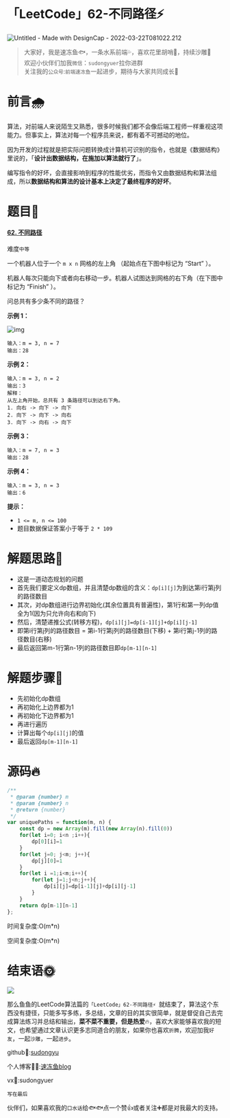 # 「LeetCode」62-不同路径⚡️

![Untitled - Made with DesignCap - 2022-03-22T081022.212](https://tva1.sinaimg.cn/large/e6c9d24egy1h0icaxfk9bj21hc0u0n0z.jpg)

> 大家好，我是速冻鱼🐟，一条水系前端💦，喜欢花里胡哨💐，持续沙雕🌲<br/>
> 欢迎小伙伴们加我`微信`：`sudongyuer`拉你进群<br/>
> 关注我的`公众号`:`前端速冻鱼`一起进步，期待与大家共同成长🥂

# 前言🌧️

算法，对前端人来说陌生又熟悉，很多时候我们都不会像后端工程师一样重视这项能力。但事实上，算法对每一个程序员来说，都有着不可撼动的地位。

因为开发的过程就是把实际问题转换成计算机可识别的指令，也就是《数据结构》里说的，「**设计出数据结构，在施加以算法就行了**」。 

编写指令的好坏，会直接影响到程序的性能优劣，而指令又由数据结构和算法组成，所以**数据结构和算法的设计基本上决定了最终程序的好坏**。

# 题目🦀

#### [62. 不同路径](https://leetcode-cn.com/problems/unique-paths/)

难度`中等`

一个机器人位于一个 `m x n` 网格的左上角 （起始点在下图中标记为 “Start” ）。

机器人每次只能向下或者向右移动一步。机器人试图达到网格的右下角（在下图中标记为 “Finish” ）。

问总共有多少条不同的路径？

 

**示例 1：**

![img](https://assets.leetcode.com/uploads/2018/10/22/robot_maze.png)

```
输入：m = 3, n = 7
输出：28
```

**示例 2：**

```
输入：m = 3, n = 2
输出：3
解释：
从左上角开始，总共有 3 条路径可以到达右下角。
1. 向右 -> 向下 -> 向下
2. 向下 -> 向下 -> 向右
3. 向下 -> 向右 -> 向下
```

**示例 3：**

```
输入：m = 7, n = 3
输出：28
```

**示例 4：**

```
输入：m = 3, n = 3
输出：6
```

 

**提示：**

- `1 <= m, n <= 100`
- 题目数据保证答案小于等于 `2 * 109`

# 解题思路🌵

- 这是一道动态规划的问题
- 首先我们要定义dp数组，并且清楚dp数组的含义：`dp[i][j]`为到达第i行第j列的路径数目
- 其次，对dp数组进行边界初始化(其余位置具有普遍性)，第1行和第一列dp值全为1(因为只允许向右和向下)
- 然后，清楚递推公式(转移方程)，`dp[i][j]=dp[i-1][j]+dp[i][j-1]`
- 即第i行第j列的路径数目 = 第i-1行第j列的路径数目(下移) + 第i行第j-1列的路径数目(右移)
- 最后返回第m-1行第n-1列的路径数目即`dp[m-1][n-1]`

# 解题步骤🐂

- 先初始化dp数组
- 再初始化上边界都为1
- 再初始化下边界都为1
- 再进行遍历
- 计算出每个`dp[i][j]`的值
- 最后返回`dp[m-1][n-1]`

# 源码🔥

```js
/**
 * @param {number} m
 * @param {number} n
 * @return {number}
 */
var uniquePaths = function(m, n) {
    const dp = new Array(m).fill(new Array(n).fill(0))
    for(let i=0; i<n ;i++){
        dp[0][i]=1
    }
    for(let j=0; j<m; j++){
        dp[j][0]=1
    }
    for(let i =1;i<m;i++){
        for(let j=1;j<n;j++){
            dp[i][j]=dp[i-1][j]+dp[i][j-1]
        }
    }
    return dp[m-1][n-1]
};
```

时间复杂度:O(m*n) 

空间复杂度:O(m*n) 

# 结束语🌞

![](https://p3-juejin.byteimg.com/tos-cn-i-k3u1fbpfcp/fba1cd45ab394a5da2c93dec288246be~tplv-k3u1fbpfcp-zoom-1.image)

那么鱼鱼的LeetCode算法篇的`「LeetCode」62-不同路径⚡️ `就结束了，算法这个东西没有捷径，只能多写多练，多总结，文章的目的其实很简单，就是督促自己去完成算法练习并总结和输出，**菜不菜不重要，但是热爱**🔥，喜欢大家能够喜欢我的短文，也希望通过文章认识更多志同道合的朋友，如果你也喜欢`折腾`，欢迎加我`好友`，一起`沙雕`，一起`进步`。

github🤖:[sudongyu](https://github.com/sudongyuer/)

个人博客👨‍💻:[速冻鱼blog](https://sudongyuer.github.io/)

vx👦:sudongyuer

`写在最后`

伙伴们，如果喜欢我的`口水话`给🐟🐟点一个赞👍或者关注➕都是对我最大的支持。
